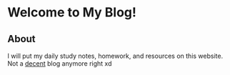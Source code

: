 # Welcome to My Blog!

## About
I will put my daily study notes, homework, and resources on this website. Not a <u>decent</u> blog anymore right xd

